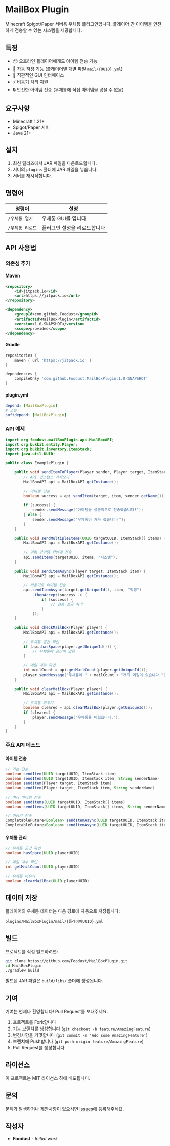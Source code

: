 # MailBox Plugin

Minecraft Spigot/Paper 서버용 우체통 플러그인입니다. 플레이어 간 아이템을 안전하게 전송할 수 있는 시스템을 제공합니다.

## 특징

- 📦 오프라인 플레이어에게도 아이템 전송 가능
- 💾 자동 저장 기능 (플레이어별 개별 파일 `mail/{UUID}.yml`)
- 🎨 직관적인 GUI 인터페이스
- ⚡ 비동기 처리 지원
- 🔒 안전한 아이템 전송 (우체통에 직접 아이템을 넣을 수 없음)

## 요구사항

- Minecraft 1.21+
- Spigot/Paper 서버
- Java 21+

## 설치

1. 최신 릴리즈에서 JAR 파일을 다운로드합니다.
2. 서버의 `plugins` 폴더에 JAR 파일을 넣습니다.
3. 서버를 재시작합니다.

## 명령어

| 명령어 | 설명 |
|--------|------|
| `/우체통 열기` | 우체통 GUI를 엽니다 |
| `/우체통 리로드` | 플러그인 설정을 리로드합니다 |

## API 사용법

### 의존성 추가

#### Maven
```xml
<repository>
    <id>jitpack.io</id>
    <url>https://jitpack.io</url>
</repository>

<dependency>
    <groupId>com.github.Foodust</groupId>
    <artifactId>MailBoxPlugin</artifactId>
    <version>1.0-SNAPSHOT</version>
    <scope>provided</scope>
</dependency>
```

#### Gradle
```gradle
repositories {
    maven { url 'https://jitpack.io' }
}

dependencies {
    compileOnly 'com.github.Foodust:MailBoxPlugin:1.0-SNAPSHOT'
}
```

#### plugin.yml
```yaml
depend: [MailBoxPlugin]
# 또는
softdepend: [MailBoxPlugin]
```

### API 예제

```java
import org.foodust.mailBoxPlugin.api.MailBoxAPI;
import org.bukkit.entity.Player;
import org.bukkit.inventory.ItemStack;
import java.util.UUID;

public class ExamplePlugin {
    
    public void sendItemToPlayer(Player sender, Player target, ItemStack item) {
        // API 인스턴스 가져오기
        MailBoxAPI api = MailBoxAPI.getInstance();
        
        // 아이템 전송
        boolean success = api.sendItem(target, item, sender.getName());
        
        if (success) {
            sender.sendMessage("아이템을 성공적으로 전송했습니다!");
        } else {
            sender.sendMessage("우체통이 가득 찼습니다!");
        }
    }
    
    public void sendMultipleItems(UUID targetUUID, ItemStack[] items) {
        MailBoxAPI api = MailBoxAPI.getInstance();
        
        // 여러 아이템 한번에 전송
        api.sendItems(targetUUID, items, "시스템");
    }
    
    public void sendItemAsync(Player target, ItemStack item) {
        MailBoxAPI api = MailBoxAPI.getInstance();
        
        // 비동기로 아이템 전송
        api.sendItemAsync(target.getUniqueId(), item, "익명")
            .thenAccept(success -> {
                if (success) {
                    // 전송 성공 처리
                }
            });
    }
    
    public void checkMailBox(Player player) {
        MailBoxAPI api = MailBoxAPI.getInstance();
        
        // 우체통 공간 확인
        if (api.hasSpace(player.getUniqueId())) {
            // 우체통에 공간이 있음
        }
        
        // 메일 개수 확인
        int mailCount = api.getMailCount(player.getUniqueId());
        player.sendMessage("우체통에 " + mailCount + "개의 메일이 있습니다.");
    }
    
    public void clearMailBox(Player player) {
        MailBoxAPI api = MailBoxAPI.getInstance();
        
        // 우체통 비우기
        boolean cleared = api.clearMailBox(player.getUniqueId());
        if (cleared) {
            player.sendMessage("우체통을 비웠습니다.");
        }
    }
}
```

### 주요 API 메소드

#### 아이템 전송
```java
// 기본 전송
boolean sendItem(UUID targetUUID, ItemStack item)
boolean sendItem(UUID targetUUID, ItemStack item, String senderName)
boolean sendItem(Player target, ItemStack item)
boolean sendItem(Player target, ItemStack item, String senderName)

// 여러 아이템 전송
boolean sendItems(UUID targetUUID, ItemStack[] items)
boolean sendItems(UUID targetUUID, ItemStack[] items, String senderName)

// 비동기 전송
CompletableFuture<Boolean> sendItemAsync(UUID targetUUID, ItemStack item)
CompletableFuture<Boolean> sendItemAsync(UUID targetUUID, ItemStack item, String senderName)
```

#### 우체통 관리
```java
// 우체통 공간 확인
boolean hasSpace(UUID playerUUID)

// 메일 개수 확인
int getMailCount(UUID playerUUID)

// 우체통 비우기
boolean clearMailBox(UUID playerUUID)
```

## 데이터 저장

플레이어의 우체통 데이터는 다음 경로에 자동으로 저장됩니다:
```
plugins/MailBoxPlugin/mail/{플레이어UUID}.yml
```

## 빌드

프로젝트를 직접 빌드하려면:

```bash
git clone https://github.com/Foodust/MailBoxPlugin.git
cd MailBoxPlugin
./gradlew build
```

빌드된 JAR 파일은 `build/libs/` 폴더에 생성됩니다.

## 기여

기여는 언제나 환영합니다! Pull Request를 보내주세요.

1. 프로젝트를 Fork합니다
2. 기능 브랜치를 생성합니다 (`git checkout -b feature/AmazingFeature`)
3. 변경사항을 커밋합니다 (`git commit -m 'Add some AmazingFeature'`)
4. 브랜치에 Push합니다 (`git push origin feature/AmazingFeature`)
5. Pull Request를 생성합니다

## 라이선스

이 프로젝트는 MIT 라이선스 하에 배포됩니다.

## 문의

문제가 발생하거나 제안사항이 있으시면 [Issues](https://github.com/[your-username]/MailBoxPlugin/issues)에 등록해주세요.

## 작성자

- **Foodust** - *Initial work*